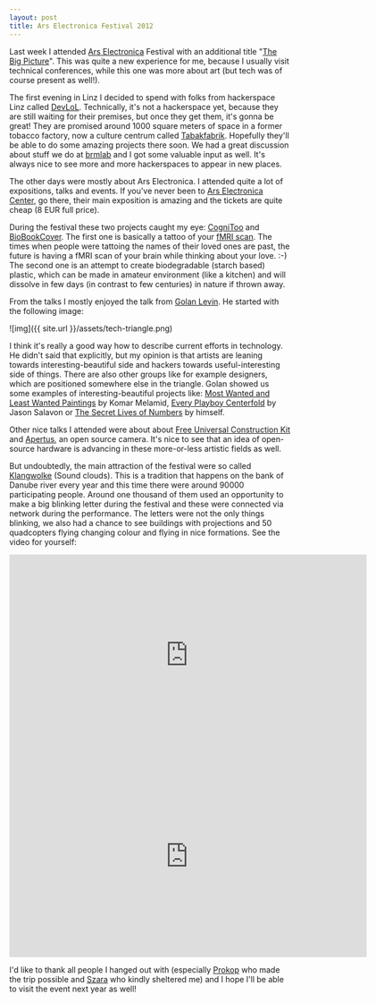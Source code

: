 ```yaml
---
layout: post
title: Ars Electronica Festival 2012
---
```


Last week I attended [Ars Electronica](http://www.aec.at/) Festival with an additional title "[The Big Picture](http://www.aec.at/thebigpicture/en)". This was quite a new experience for me, because I usually visit technical conferences, while this one was more about art (but tech was of course present as well!).

The first evening in Linz I decided to spend with folks from hackerspace Linz called [DevLoL](http://devlol.org/). Technically, it's not a hackerspace yet, because they are still waiting for their premises, but once they get them, it's gonna be great! They are promised around 1000 square meters of space in a former tobacco factory, now a culture centrum called [Tabakfabrik](http://www.tabakfabrik-linz.at/). Hopefully they'll be able to do some amazing projects there soon. We had a great discussion about stuff we do at [brmlab](http://brmlab.cz/) and I got some valuable input as well. It's always nice to see more and more hackerspaces to appear in new places.

The other days were mostly about Ars Electronica. I attended quite a lot of expositions, talks and events. If you've never been to [Ars Electronica Center](http://www.aec.at/), go there, their main exposition is amazing and the tickets are quite cheap (8 EUR full price).

During the festival these two projects caught my eye: [CogniToo](http://cognitoo.com/) and [BioBookCover](http://biobookcover.com). The first one is basically a tattoo of your [fMRI scan](http://en.wikipedia.org/wiki/fMRI). The times when people were tattoing the names of their loved ones are past, the future is having a fMRI scan of your brain while thinking about your love. :-) The second one is an attempt to create biodegradable (starch based) plastic, which can be made in amateur environment (like a kitchen) and will dissolve in few days (in contrast to few centuries) in nature if thrown away.

From the talks I mostly enjoyed the talk from [Golan Levin](http://en.wikipedia.org/wiki/Golan_Levin). He started with the following image:

![img]({{ site.url }}/assets/tech-triangle.png)

I think it's really a good way how to describe current efforts in technology. He didn't said that explicitly, but my opinion is that artists are leaning towards interesting-beautiful side and hackers towards useful-interesting side of things. There are also other groups like for example designers, which are positioned somewhere else in the triangle. Golan showed us some examples of interesting-beautiful projects like: [Most Wanted and Least Wanted Paintings](http://awp.diaart.org/km/painting.html) by Komar Melamid, [Every Playboy Centerfold](http://salavon.com/work/EveryPlayboyCenterfoldDecades/) by Jason Salavon or [The Secret Lives of Numbers](http://www.turbulence.org/Works/nums/) by himself.

Other nice talks I attended were about about [Free Universal Construction Kit](http://fffff.at/free-universal-construction-kit/) and [Apertus](http://apertus.org/), an open source camera. It's nice to see that an idea of open-source hardware is advancing in these more-or-less artistic fields as well.

But undoubtedly, the main attraction of the festival were so called [Klangwolke](http://www.aec.at/klangwolke/en/) (Sound clouds). This is a tradition that happens on the bank of Danube river every year and this time there were around 90000 participating people. Around one thousand of them used an opportunity to make a big blinking letter during the festival and these were connected via network during the performance. The letters were not the only things blinking, we also had a chance to see buildings with projections and 50 quadcopters flying changing colour and flying in nice formations. See the video for yourself:

<iframe width="640" height="360" src="http://www.youtube.com/embed/GFHsIATugms?rel=0" frameborder="0" allowfullscreen></iframe>

<iframe width="640" height="360" src="http://www.youtube.com/embed/ShGl5rQK3ew?rel=0" frameborder="0" allowfullscreen></iframe>

I'd like to thank all people I hanged out with (especially [Prokop](http://www.prokopbartonicek.com/) who made the trip possible and [Szara](https://twitter.com/szarasophie) who kindly sheltered me) and I hope I'll be able to visit the event next year as well!
